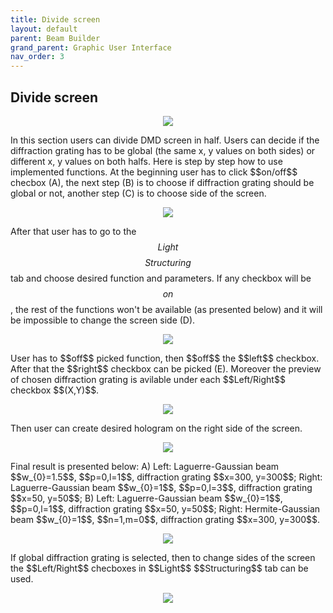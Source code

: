 ```yaml
---
title: Divide screen
layout: default
parent: Beam Builder
grand_parent: Graphic User Interface
nav_order: 3
---
```

## [](#header-2)Divide screen
<script id="MathJax-script" async src="https://cdn.jsdelivr.net/npm/mathjax@3/es5/tex-mml-chtml.js"></script>
<p align="center">
  <img src="/BCAA_tutorial/assets/images/Divide_screen.png">
</p>
In this section users can divide DMD screen in half. Users can decide if the diffraction grating has to be global (the same x, y values on both sides) or different x, y values on both halfs. Here is step by step how to use implemented functions. At the beginning user has to click $$on/off$$ checbox (A), the next step (B) is to choose if diffraction grating should be global or not, another step (C) is to choose side of the screen.
<p align="center">
  <img src="/BCAA_tutorial/assets/images/Divide_screen_1_3.png">
</p>

After that user has to go to the $$Light$$ $$Structuring$$ tab and choose desired function and parameters. If any checkbox will be $$on$$, the rest of the functions won't be available (as presented below) and it will be impossible to change the screen side (D).
<p align="center">
  <img src="/BCAA_tutorial/assets/images/4.png">
</p>
User has to $$off$$ picked function, then $$off$$ the $$left$$ checkbox. After that the $$right$$ checkbox can be picked (E). Moreover the preview of chosen diffraction grating is avilable under each $$Left/Right$$ checkbox $$(X,Y)$$.
<p align="center">
  <img src="/BCAA_tutorial/assets/images/Divide_screen_5_6.png">
</p>
Then user can create desired hologram on the right side of the screen.
<p align="center">
  <img src="/BCAA_tutorial/assets/images/7.png">
</p>
Final result is presented below: A) Left: Laguerre-Gaussian beam $$w_{0}=1.5$$, $$p=0,l=1$$, diffraction grating $$x=300, y=300$$; Right: Laguerre-Gaussian beam $$w_{0}=1$$, $$p=0,l=3$$, diffraction grating $$x=50, y=50$$; B) Left: Laguerre-Gaussian beam $$w_{0}=1$$, $$p=0,l=1$$, diffraction grating $$x=50, y=50$$; Right: Hermite-Gaussian beam $$w_{0}=1$$, $$n=1,m=0$$, diffraction grating $$x=300, y=300$$.
<p align="center">
  <img src="/BCAA_tutorial/assets/images/Divide_screen_result.png">
</p>
If global diffraction grating is selected, then to change sides of the screen the $$Left/Right$$ checboxes in $$Light$$ $$Structuring$$ tab can be used.
<p align="center">
  <img src="/BCAA_tutorial/assets/images/LR_LS.png">
</p>
